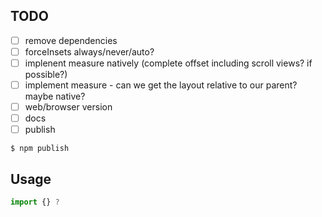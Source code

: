 ## TODO

- [ ] remove dependencies
- [ ] forceInsets always/never/auto?
- [ ] implenent measure natively (complete offset including scroll views? if possible?)
- [ ] implement measure - can we get the layout relative to our parent? maybe native?
- [ ] web/browser version
- [ ] docs
- [ ] publish

```
$ npm publish
```

## Usage

```js
import {} ?
```
